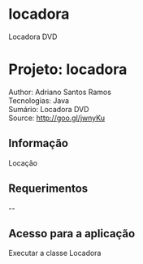locadora
========

Locadora DVD



Projeto: locadora
========================
Author: Adriano Santos Ramos <br>
Tecnologias: Java <br>
Sumário: Locadora DVD <br>
Source: http://goo.gl/jwnyKu

Informação
-----------

Locação 


Requerimentos
-------------------

--

Acesso para a aplicação
---------------------

Executar a classe Locadora


